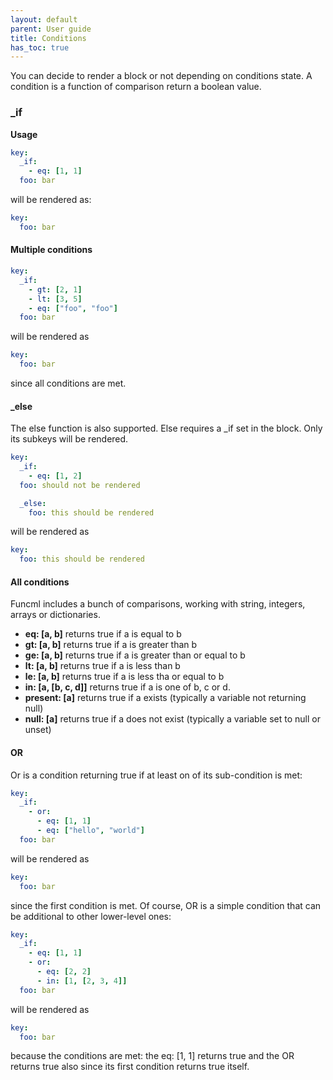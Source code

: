 ```yaml
---
layout: default
parent: User guide
title: Conditions
has_toc: true
---
```


You can decide to render a block or not depending on conditions state. A condition is a function of comparison return a boolean value.

### _if

**Usage**
```yaml
key:
  _if:
    - eq: [1, 1]
  foo: bar
```

will be rendered as:

```yaml
key:
  foo: bar
```

#### Multiple conditions

```yaml
key:
  _if:
    - gt: [2, 1]
    - lt: [3, 5]
    - eq: ["foo", "foo"]
  foo: bar
```

will be rendered as
```yaml
key:
  foo: bar
```

since all conditions are met.

#### _else

The else function is also supported. Else requires a _if set in the block. Only its subkeys will be rendered.

```yaml
key:
  _if:
    - eq: [1, 2]
  foo: should not be rendered

  _else:
    foo: this should be rendered
```

will be rendered as
```yaml
key:
  foo: this should be rendered
```

#### All conditions

Funcml includes a bunch of comparisons, working with string, integers, arrays or dictionaries.

* **eq: [a, b]** returns true if a is equal to b
* **gt: [a, b]** returns true if a is greater than b
* **ge: [a, b]** returns true if a is greater than or equal to b
* **lt: [a, b]** returns true if a is less than b
* **le: [a, b]** returns true if a is less tha or equal to b
* **in: [a, [b, c, d]]** returns true if a is one of b, c or d.
* **present: [a]** returns true if a exists (typically a variable not returning null)
* **null: [a]** returns true if a does not exist (typically a variable set to null or unset)


#### OR

Or is a condition returning true if at least on of its sub-condition is met:

```yaml
key:
  _if:
    - or:
      - eq: [1, 1]
      - eq: ["hello", "world"]
  foo: bar
```

will be rendered as
```yaml
key:
  foo: bar
```

since the first condition is met. Of course, OR is a simple condition that can be additional to other lower-level ones:

```yaml
key:
  _if:
    - eq: [1, 1]
    - or:
      - eq: [2, 2]
      - in: [1, [2, 3, 4]]
  foo: bar
```

will be rendered as
```yaml
key:
  foo: bar
```

because the conditions are met: the eq: [1, 1] returns true and the OR returns true also since its first condition returns true itself.
